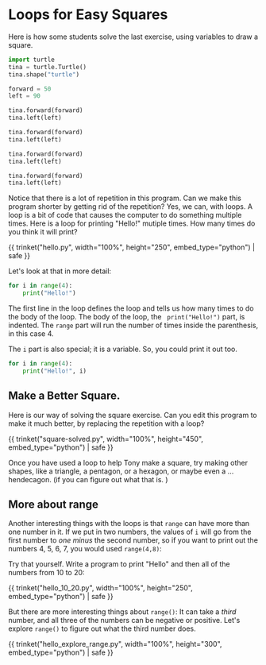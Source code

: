 # Loops for Easy Squares

Here is how some students solve the last exercise, using variables to draw a square. 

```python
import turtle
tina = turtle.Turtle()
tina.shape("turtle")

forward = 50
left = 90

tina.forward(forward)
tina.left(left)

tina.forward(forward)
tina.left(left)

tina.forward(forward)
tina.left(left)

tina.forward(forward)
tina.left(left)

```


Notice that there is a lot of repetition in this program. Can we make this
program shorter by getting rid of the repetition? Yes, we can, with loops.  A
loop is a bit of code that causes the computer to do something multiple
times. Here is a loop for printing "Hello!" mutiple times. How many times do
you think it will print?

{{ trinket("hello.py", width="100%", height="250", embed_type="python") | safe }}

Let's look at that in more detail:

```python
for i in range(4):
    print("Hello!")
```

The first line in the loop defines the loop and tells us how many times to do
the body of the loop. The body of the loop, the ` print("Hello!")` part,  is
indented. The ``range`` part will run the number of times inside the
parenthesis, in this case 4. 

The `i` part is also special; it is a variable. So, you could print it out too. 

```python
for i in range(4):
    print("Hello!", i)
```


## Make a Better Square. 

Here is our way of solving the square exercise. Can you edit this
program to make it much better, by replacing the repetition with a loop?

{{ trinket("square-solved.py", width="100%", height="450", embed_type="python") | safe }}

Once you have used a loop to help Tony make a square, try making other shapes,
like a triangle, a pentagon, or a hexagon, or maybe even a ... hendecagon.
(if you can figure out what that is. )

## More about range


Another interesting things with the loops is that `range` can have more than
one number in it. If we put in two numbers, the values of `i` will go from
the first number to _one minus_ the second number, so if you want to print
out the numbers 4, 5, 6, 7, you would used `range(4,8)`:

Try that yourself. Write a program to print "Hello" and then all of the
numbers from 10 to 20:

{{ trinket("hello_10_20.py", width="100%", height="250", embed_type="python") | safe }}


But there are more interesting things about `range()`: It can take a _third_
number, and all three of the numbers can be negative or positive. Let's
explore `range()` to figure out what the third number does. 


{{ trinket("hello_explore_range.py", width="100%", height="300", embed_type="python") | safe }}



